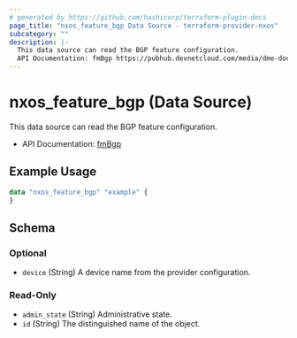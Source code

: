 ```yaml
---
# generated by https://github.com/hashicorp/terraform-plugin-docs
page_title: "nxos_feature_bgp Data Source - terraform-provider-nxos"
subcategory: ""
description: |-
  This data source can read the BGP feature configuration.
  API Documentation: fmBgp https://pubhub.devnetcloud.com/media/dme-docs-10-2-2/docs/Feature%20Management/fm:Bgp/
---
```


# nxos_feature_bgp (Data Source)

This data source can read the BGP feature configuration.

- API Documentation: [fmBgp](https://pubhub.devnetcloud.com/media/dme-docs-10-2-2/docs/Feature%20Management/fm:Bgp/)

## Example Usage

```terraform
data "nxos_feature_bgp" "example" {
}
```

<!-- schema generated by tfplugindocs -->
## Schema

### Optional

- `device` (String) A device name from the provider configuration.

### Read-Only

- `admin_state` (String) Administrative state.
- `id` (String) The distinguished name of the object.



